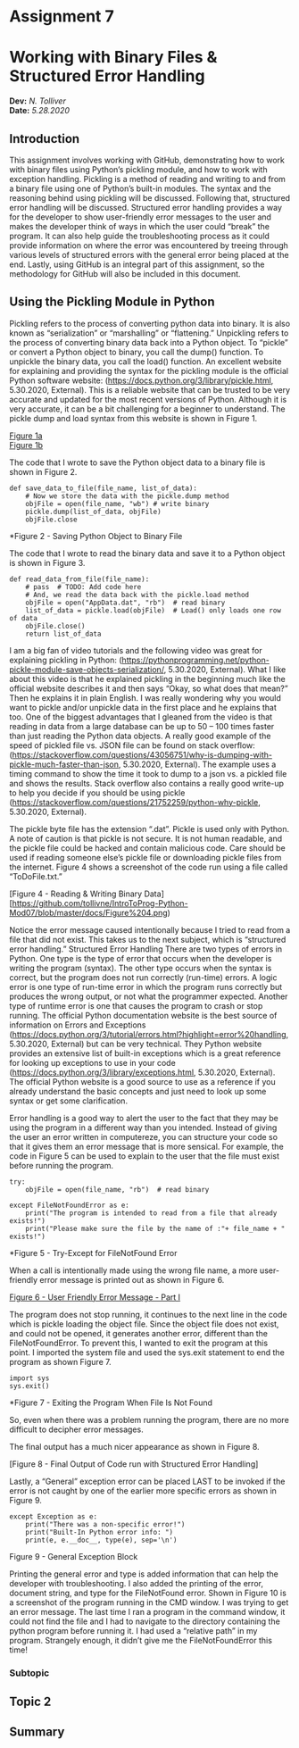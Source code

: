 # Assignment 7
# Working with Binary Files & Structured Error Handling
**Dev:** *N. Tolliver*  
**Date:** *5.28.2020*

## Introduction

This assignment involves working with GitHub, demonstrating how to work with binary files using Python’s pickling module, and how to work with exception handling.    Pickling is a method of reading and writing to and from a binary file using one of Python’s built-in modules.  The syntax and the reasoning behind using pickling will be discussed.  Following that, structured error handling will be discussed.  Structured error handling provides a way for the developer to show user-friendly error messages to the user and makes the developer think of ways in which the user could “break” the program.  It can also help guide the troubleshooting process as it could provide information on where the error was encountered by treeing through various levels of structured errors with the general error being placed at the end.  Lastly, using GitHub is an integral part of this assignment, so the methodology for GitHub will also be included in this document.

## Using the Pickling Module in Python
Pickling refers to the process of converting python data into binary.  It is also known as “serialization” or “marshalling” or “flattening.”  Unpickling refers to the process of converting binary data back into a Python object.  To “pickle” or convert a Python object to binary, you call the dump() function.  To unpickle the binary data, you call the load() function.  An excellent website for explaining and providing the syntax for the pickling module is the official Python software website:  (https://docs.python.org/3/library/pickle.html, 5.30.2020, External).  This is a reliable website that can be trusted to be very accurate and updated for the most recent versions of Python.  Although it is very accurate, it can be a bit challenging for a beginner to understand.  The pickle dump and load syntax from this website is shown in Figure 1.

[Figure 1a](https://github.com/tollivne/IntroToProg-Python-Mod07/blob/master/docs/Figure%201a.png)  
[Figure 1b](https://github.com/tollivne/IntroToProg-Python-Mod07/blob/master/docs/Fibure%201b.png)

The code that I wrote to save the Python object data to a binary file is shown in Figure 2.

```
def save_data_to_file(file_name, list_of_data):
    # Now we store the data with the pickle.dump method
    objFile = open(file_name, "wb") # write binary
    pickle.dump(list_of_data, objFile)
    objFile.close
```
*Figure 2 - Saving Python Object to Binary File

The code that I wrote to read the binary data and save it to a Python object is shown in Figure 3.

```
def read_data_from_file(file_name):
    # pass  # TODO: Add code here
    # And, we read the data back with the pickle.load method
    objFile = open("AppData.dat", "rb")  # read binary
    list_of_data = pickle.load(objFile)  # Load() only loads one row of data
    objFile.close()
    return list_of_data
```
I am a big fan of video tutorials and the following video was great for explaining pickling in Python:
(https://pythonprogramming.net/python-pickle-module-save-objects-serialization/, 5.30.2020, External).  What I like about this video is that he explained pickling in the beginning much like the official website describes it and then says “Okay, so what does that mean?”  Then he explains it in plain English.  I was really wondering why you would want to pickle and/or unpickle data in the first place and he explains that too.  One of the biggest advantages that I gleaned from the video is that reading in data from a large database can be up to 50 – 100 times faster than just reading the Python data objects.  A really good example of the speed of pickled file vs. JSON file can be found on stack overflow:  (https://stackoverflow.com/questions/43056751/why-is-dumping-with-pickle-much-faster-than-json, 5.30.2020, External).  The example uses a timing command to show the time it took to dump to a json vs. a pickled file and shows the results.  Stack overflow also contains a really good write-up to help you decide if you should be using pickle (https://stackoverflow.com/questions/21752259/python-why-pickle, 5.30.2020, External).

The pickle byte file has the extension “.dat”.  Pickle is used only with Python.  A note of caution is that pickle is not secure.  It is not human readable, and the pickle file could be hacked and contain malicious code.  Care should be used if reading someone else’s pickle file or downloading pickle files from the internet.  Figure 4 shows a screenshot of the code run using a file called “ToDoFile.txt.”

[Figure 4 - Reading & Writing Binary Data][https://github.com/tollivne/IntroToProg-Python-Mod07/blob/master/docs/Figure%204.png)

Notice the error message caused intentionally because I tried to read from a file that did not exist.  This takes us to the next subject, which is “structured error handling.”
Structured Error Handling
There are two types of errors in Python.  One type is the type of error that occurs when the developer is writing the program (syntax).  The other type occurs when the syntax is correct, but the program does not run correctly (run-time) errors.  A logic error is one type of run-time error in which the program runs correctly but produces the wrong output, or not what the programmer expected.  Another type of runtime error is one that causes the program to crash or stop running.  The official Python documentation website is the best source of information on Errors and Exceptions (https://docs.python.org/3/tutorial/errors.html?highlight=error%20handling, 5.30.2020, External) but can be very technical.  They Python website provides an extensive list of built-in exceptions which is a great reference for looking up exceptions to use in your code (https://docs.python.org/3/library/exceptions.html, 5.30.2020, External).  The official Python website is a good source to use as a reference if you already understand the basic concepts and just need to look up some syntax or get some clarification.

Error handling is a good way to alert the user to the fact that they may be using the program in a different way than you intended.  Instead of giving the user an error written in computereze, you can structure your code so that it gives them an error message that is more sensical.  For example, the code in Figure 5 can be used to explain to the user that the file must exist before running the program.

```
try:
    objFile = open(file_name, "rb")  # read binary

except FileNotFoundError as e:
    print("The program is intended to read from a file that already exists!")
    print("Please make sure the file by the name of :"+ file_name + " exists!")
```
*Figure 5 - Try-Except for FileNotFound Error

When a call is intentionally made using the wrong file name, a more user-friendly error message is printed out as shown in Figure 6.

[Figure 6 - User Friendly Error Message - Part I](https://github.com/tollivne/IntroToProg-Python-Mod07/blob/master/docs/Figure%206.png)

The program does not stop running, it continues to the next line in the code which is pickle loading the object file.  Since the object file does not exist, and could not be opened, it generates another error, different than the FileNotFoundError. To prevent this, I wanted to exit the program at this point.  I imported the system file and used the sys.exit statement to end the program as shown Figure 7.

```
import sys
sys.exit()
```
*Figure 7 - Exiting the Program When File Is Not Found  

So, even when there was a problem running the program, there are no more difficult to decipher error messages.

The final output has a much nicer appearance as shown in Figure 8.

[Figure 8 - Final Output of Code run with Structured Error Handling]

Lastly, a “General” exception error can be placed LAST to be invoked if the error is not caught by one of the earlier more specific errors as shown in Figure 9.

```
except Exception as e:
    print("There was a non-specific error!")
    print("Built-In Python error info: ")
    print(e, e.__doc__, type(e), sep='\n')
```
Figure 9 - General Exception Block

Printing the general error and type is added information that can help the developer with troubleshooting.  I also added the printing of the error, document string, and type for the FileNotFound error.  Shown in Figure 10 is a screenshot of the program running in the CMD window.  I was trying to get an error message.  The last time I ran a program in the command window, it could not find the file and I had to navigate to the directory containing the python program before running it.  I had used a “relative path” in my program.  Strangely enough, it didn’t give me the FileNotFoundError this time!



### Subtopic

## Topic 2

## Summary

